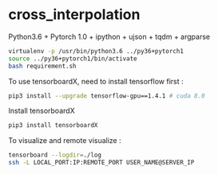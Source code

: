# cross_interpolation
Python3.6 + Pytorch 1.0 + ipython + ujson + tqdm + argparse

``` Bash
virtualenv -p /usr/bin/python3.6 ../py36+pytorch1
source ../py36+pytorch1/bin/activate
bash requirement.sh
```

To use tensorboardX, need to install tensorflow first : 
``` Bash
pip3 install --upgrade tensorflow-gpu==1.4.1 # cuda 8.0
```

Install tensorboardX
``` Bash
pip3 install tensorboardX
```

To visualize and remote visualize : 
``` Bash
tensorboard --logdir=./log
ssh -L LOCAL_PORT:IP:REMOTE_PORT USER_NAME@SERVER_IP
```

